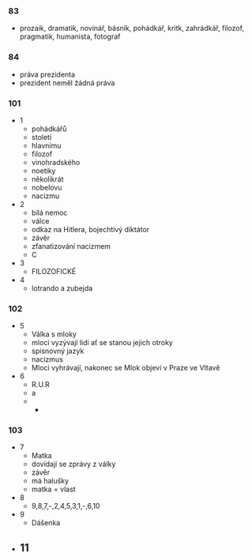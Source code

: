 ### 83
- prozaik, dramatik, novinář, básník, pohádkář, kritk, zahrádkář, filozof, pragmatik, humanista, fotograf

### 84
- práva prezidenta
- prezident neměl žádná práva

### 101
- 1
	- pohádkářů
	- století
	- hlavnímu
	- filozof
	- vinohradského
	- noetiky
	- několikrát
	- nobelovu
	- nacizmu
- 2
	- bílá nemoc
	- válce
	- odkaz na Hitlera, bojechtivý diktátor
	- závěr
	- zfanatizování nacizmem 
	- C
- 3
	- FILOZOFICKÉ
- 4
	- lotrando a zubejda

### 102
- 5
	- Válka s mloky
	- mloci vyzývají lidi ať se stanou jejich otroky
	- spisnovný jazyk
	- nacizmus
	- Mloci vyhrávají, nakonec se Mlok objeví v Praze ve Vltavě
- 6
	- R.U.R
	- a
	- -

### 103
- 7
	- Matka
	- dovídají se zprávy z války
	- závěr
	- má halušky
	- matka = vlast
- 8
	- 9,8,7,-,2,4,5,3,1,-,6,10
- 9
	- Dášenka
- 11
	- 